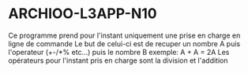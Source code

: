 # ARCHIOO-L3APP-N10


Ce programme prend pour l'instant uniquement une prise en charge en ligne de commande 
Le but de celui-ci est de recuper un nombre A puis l'operateur (+-/*% etc...) puis le nombre B exemple:
A + A = 2A
Les opérateurs pour l'instant pris en charge sont la division et l'addition 
